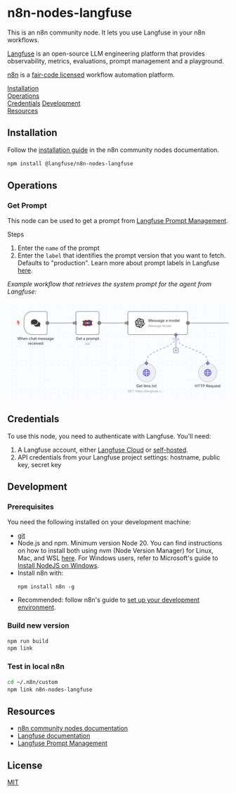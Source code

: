 # n8n-nodes-langfuse

This is an n8n community node. It lets you use Langfuse in your n8n workflows.

[Langfuse](https://langfuse.com) is an open-source LLM engineering platform that provides observability, metrics, evaluations, prompt management and a playground.

[n8n](https://n8n.io/) is a [fair-code licensed](https://docs.n8n.io/reference/license/) workflow automation platform.

[Installation](#installation)  
[Operations](#operations)  
[Credentials](#credentials)
[Development](#development)  
[Resources](#resources)

## Installation

Follow the [installation guide](https://docs.n8n.io/integrations/community-nodes/installation/) in the n8n community nodes documentation.

```bash
npm install @langfuse/n8n-nodes-langfuse
```

## Operations

### Get Prompt

This node can be used to get a prompt from [Langfuse Prompt Management](https://langfuse.com/docs/prompts).

Steps

1. Enter the `name` of the prompt
2. Enter the `label` that identifies the prompt version that you want to fetch. Defaults to "production". Learn more about prompt labels in Langfuse [here](https://langfuse.com/docs/prompts/get-started#labels).

_Example workflow that retrieves the system prompt for the agent from Langfuse:_

![Get Prompt Example Workflow](get_prompt_example_workflow.png)

## Credentials

To use this node, you need to authenticate with Langfuse. You'll need:

1. A Langfuse account, either [Langfuse Cloud](https://cloud.langfuse.com) or [self-hosted](https://langfuse.com/self-hosting).
2. API credentials from your Langfuse project settings: hostname, public key, secret key

## Development

### Prerequisites

You need the following installed on your development machine:

- [git](https://git-scm.com/downloads)
- Node.js and npm. Minimum version Node 20. You can find instructions on how to install both using nvm (Node Version Manager) for Linux, Mac, and WSL [here](https://github.com/nvm-sh/nvm). For Windows users, refer to Microsoft's guide to [Install NodeJS on Windows](https://docs.microsoft.com/en-us/windows/dev-environment/javascript/nodejs-on-windows).
- Install n8n with:
  ```
  npm install n8n -g
  ```
- Recommended: follow n8n's guide to [set up your development environment](https://docs.n8n.io/integrations/creating-nodes/build/node-development-environment/).

### Build new version

```bash
npm run build
npm link
```

### Test in local n8n

```bash
cd ~/.n8n/custom
npm link n8n-nodes-langfuse
```

## Resources

- [n8n community nodes documentation](https://docs.n8n.io/integrations/#community-nodes)
- [Langfuse documentation](https://langfuse.com/docs)
- [Langfuse Prompt Management](https://langfuse.com/docs/prompts)

## License

[MIT](https://github.com/langfuse/n8n-nodes-langfuse/blob/master/LICENSE.md)
